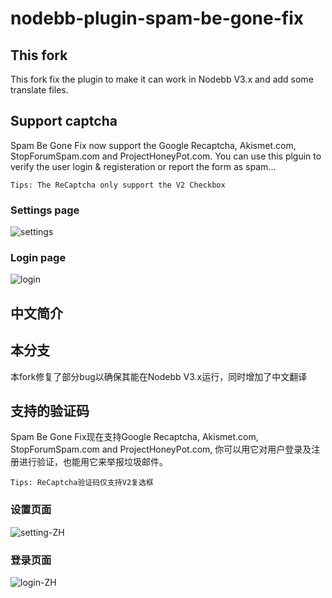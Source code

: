 nodebb-plugin-spam-be-gone-fix
==========================

## This fork
This fork fix the plugin to make it can work in Nodebb V3.x and add some translate files.


## Support captcha

Spam Be Gone Fix now support the Google Recaptcha, Akismet.com, StopForumSpam.com and ProjectHoneyPot.com.
You can use this plguin to verify the user login & registeration or report the form as spam...

```
Tips: The ReCaptcha only support the V2 Checkbox
```


### Settings page
![settings](https://github.com/LingkongSky/nodebb-plugin-spam-be-gone-fix/assets/61834524/be69f615-cee4-45bf-9726-0c6f291148c5)


### Login page
![login](https://github.com/LingkongSky/nodebb-plugin-spam-be-gone-fix/assets/61834524/7b247177-8613-42e2-8c38-fb22709be767)


## 中文简介

## 本分支
本fork修复了部分bug以确保其能在Nodebb V3.x运行，同时增加了中文翻译

## 支持的验证码

Spam Be Gone Fix现在支持Google Recaptcha, Akismet.com, StopForumSpam.com and ProjectHoneyPot.com,
你可以用它对用户登录及注册进行验证，也能用它来举报垃圾邮件。

```
Tips: ReCaptcha验证码仅支持V2复选框
```


### 设置页面
![setting-ZH](https://github.com/LingkongSky/nodebb-plugin-spam-be-gone-fix/assets/61834524/fbeb4fa5-937f-487c-a5fd-62b67c26d623)


### 登录页面
![login-ZH](https://github.com/LingkongSky/nodebb-plugin-spam-be-gone-fix/assets/61834524/2126961a-0087-41cb-8096-a2364cb805da)



